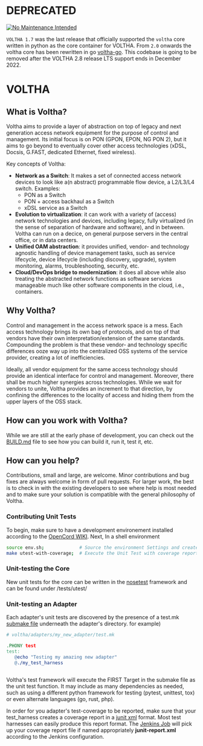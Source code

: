 # DEPRECATED

[![No Maintenance Intended](http://unmaintained.tech/badge.svg)](http://unmaintained.tech/)

`VOLTHA 1.7` was the last release that officially supported the `voltha` core written in python as the core container for VOLTHA.
From `2.0` onwards the voltha core has been rewritten in go [voltha-go](https://github.com/opencord/voltha-go). This codebase is going to be removed after the VOLTHA 2.8 release LTS support ends in December 2022.

# VOLTHA

## What is Voltha?

Voltha aims to provide a layer of abstraction on top of legacy and next generation access network equipment for the purpose of control and management. Its initial focus is on PON (GPON, EPON, NG PON 2), but it aims to go beyond to eventually cover other access technologies (xDSL, Docsis, G.FAST, dedicated Ethernet, fixed wireless).

Key concepts of Voltha:

* **Network as a Switch**: It makes a set of connected access network devices to look like a(n abstract) programmable flow device, a L2/L3/L4 switch. Examples:
    * PON as a Switch
    * PON + access backhaul as a Switch
    * xDSL service as a Switch
* **Evolution to virtualization**: it can work with a variety of (access) network technologies and devices, including legacy, fully virtualized (in the sense of separation of hardware and software), and in between. Voltha can run on a decice, on general purpose servers in the central office, or in data centers.
* **Unified OAM abstraction**: it provides unified, vendor- and technology agnostic handling of device management tasks, such as service lifecycle, device lifecycle (including discovery, upgrade), system monitoring, alarms, troubleshooting, security, etc.
* **Cloud/DevOps bridge to modernization**: it does all above while also treating the abstracted network functions as software services manageable much like other software components in the cloud, i.e., containers.

## Why Voltha?

Control and management in the access network space is a mess. Each access technology brings its own bag of protocols, and on top of that vendors have their own interpretation/extension of the same standards. Compounding the problem is that these vendor- and technology specific differences ooze way up into the centralized OSS systems of the service provider, creating a lot of inefficiencies.

Ideally, all vendor equipment for the same access technology should provide an identical interface for control and management. Moreover, there shall be much higher synergies across technologies. While we wait for vendors to unite, Voltha provides an increment to that direction, by confining the differences to the locality of access and hiding them from the upper layers of the OSS stack.


## How can you work with Voltha?

While we are still at the early phase of development, you can check out the [BUILD.md](BUILD.md) file to see how you can build it, run it, test it, etc.

## How can you help?

Contributions, small and large, are welcome. Minor contributions and bug fixes are always welcome in form of pull requests. For larger work, the best is to check in with the existing developers to see where help is most needed and to make sure your solution is compatible with the general philosophy of Voltha.

### Contributing Unit Tests

To begin, make sure to have a development environement installed according to the [OpenCord WIKI](https://wiki.opencord.org/display/CORD/Installing+required+tools). 
Next, In a shell environment
```bash
source env.sh;             # Source the environment Settings and create a virtual environment
make utest-with-coverage;  # Execute the Unit Test with coverage reporting
```

### Unit-testing the Core
New unit tests for the core can be written in the [nosetest](https://nose.readthedocs.io/en/latest/) framework and can be found under <repo>/tests/utest/

### Unit-testing an Adapter
Each adapter's unit tests are discovered by the presence of a test.mk [submake file](https://www.gnu.org/software/make/manual/html_node/Include.html) underneath the adapter's directory. 
for example)

```Makefile
# voltha/adapters/my_new_adapter/test.mk

.PHONY test
test:
   @echo "Testing my amazing new adapter"
   @./my_test_harness
   
```

Voltha's test framework will execute the FIRST Target in the submake file as the unit test function.  It may include as many dependencies as needed, such as using a different python framework for testing (pytest, unittest, tox) or even alternate languages (go, rust, php).

In order for you adapter's test-coverage to be reported, make sure that your test_harness creates a coverage report in a [junit xml](https://www.ibm.com/support/knowledgecenter/en/SSUFAU_1.0.0/com.ibm.rsar.analysis.codereview.cobol.doc/topics/cac_useresults_junit.html) format.  Most test harnesses can easily produce this report format.  The [Jenkins Job](https://jenkins.opencord.org/job/voltha_unit-test/cobertura) will pick up your coverage report file if named appropriately **junit-report.xml** according to the Jenkins configuration. 
